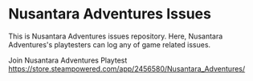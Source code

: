 # Nusantara Adventures Issues
This is Nusantara Adventures issues repository. Here, Nusantara Adventures's playtesters can log any of game related issues.

Join Nusantara Adventures Playtest
https://store.steampowered.com/app/2456580/Nusantara_Adventures/
